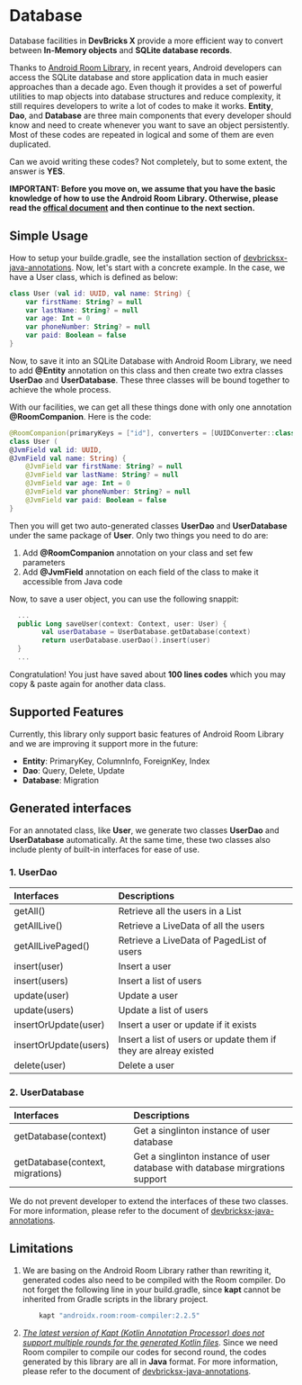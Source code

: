 # Database
Database facilities in **DevBricks X** provide a more efficient way to convert between **In-Memory objects** and **SQLite database records**. 

Thanks to [Android Room Library](https://developer.android.com/topic/libraries/architecture/room), in recent years, Android developers can access the SQLite database and store application data in much easier approaches than a decade ago. Even though it provides a set of powerful utilities to map objects into database structures and reduce complexity, it still requires developers to write a lot of codes to make it works. **Entity**, **Dao**, and **Database** are three main components that every developer should know and need to create whenever you want to save an object persistently. Most of these codes are repeated in logical and some of them are even duplicated. 

Can we avoid writing these codes? Not completely, but to some extent, the answer is **YES**. 

**IMPORTANT: Before you move on, we assume that you have the basic knowledge of how to use the Android Room Library. Otherwise, please read  the [offical document](https://developer.android.com/training/data-storage/room) and then continue to the next section.**

## Simple Usage

How to setup your builde.gradle, see the installation section of [devbricksx-java-annotations](../devbricksx-java-annotations/README.md). Now, let's start with a concrete example. In the case, we have a User class, which is defined as below:

```kotlin
class User (val id: UUID, val name: String) {
    var firstName: String? = null
    var lastName: String? = null
    var age: Int = 0
    var phoneNumber: String? = null
    var paid: Boolean = false
}
```
Now, to save it into an SQLite Database with Android Room Library, we need to add **@Entity** annotation on this class and then create two extra classes **UserDao** and **UserDatabase**. These three classes will be bound together to achieve the whole process. 

With our facilities, we can get all these things done with only one annotation **@RoomCompanion**. Here is the code:

```kotlin
@RoomCompanion(primaryKeys = ["id"], converters = [UUIDConverter::class])
class User (
@JvmField val id: UUID,
@JvmField val name: String) {
    @JvmField var firstName: String? = null
    @JvmField var lastName: String? = null
    @JvmField var age: Int = 0
    @JvmField var phoneNumber: String? = null
    @JvmField var paid: Boolean = false
}
```
Then you will get two auto-generated classes **UserDao** and **UserDatabase** under the same package of **User**. Only two things you need to do are:

1. Add **@RoomCompanion** annotation on your class and set few parameters
2. Add **@JvmField** annotation on each field of the class to make it accessible from Java code

Now, to save a user object, you can use the following snappit:

```kotlin
  ...
  public Long saveUser(context: Context, user: User) {
        val userDatabase = UserDatabase.getDatabase(context)
        return userDatabase.userDao().insert(user)
  }
  ...
```
Congratulation! You just have saved about **100 lines codes** which you may copy & paste again for another data class.

## Supported Features
Currently, this library only support basic features of Android Room Library and we are improving it support more in the future:

- **Entity**: PrimaryKey, ColumnInfo, ForeignKey, Index
- **Dao**: Query, Delete, Update
- **Database**: Migration

## Generated interfaces
For an annotated class, like **User**, we generate two classes **UserDao** and **UserDatabase** automatically. At the same time, these two classes also include plenty of built-in interfaces for ease of use.

### 1. UserDao

Interfaces | Descriptions
:--        | :--
getAll()   | Retrieve all the users in a List   
getAllLive() | Retrieve a LiveData of all the users
getAllLivePaged() | Retrieve a LiveData of PagedList of users
insert(user) | Insert a user
insert(users) | Insert a list of users
update(user) | Update a user
update(users) | Update a list of users
insertOrUpdate(user) | Insert a user or update if it exists
insertOrUpdate(users) | Insert a list of users or update them if they are alreay existed
delete(user) | Delete a user

### 2. UserDatabase
Interfaces | Descriptions
:--        | :--
getDatabase(context) | Get a singlinton instance of user database
getDatabase(context, migrations) | Get a singlinton instance of user database with database mirgrations support

We do not prevent developer to extend the interfaces of these two classes. For more information, please refer to the document of [devbricksx-java-annotations](../devbricksx-java-annotations/README.md). 

## Limitations
1. We are basing on the Android Room Library rather than rewriting it, generated codes also need to be compiled with the Room compiler. Do not forget the following line in your build.gradle, since **kapt** cannot be inherited from Gradle scripts in the library project.
    
    ```groovy
        kapt "androidx.room:room-compiler:2.2.5"
    ```

2. *[The latest version of Kapt (Kotlin Annotation Processor) does not support multiple rounds for the generated Kotlin files](https://kotlinlang.org/docs/reference/kapt.html#generating-kotlin-sources)*. Since we need Room compiler to compile our codes for second round, the codes generated by this library are all in **Java** format. For more information, please refer to the document of [devbricksx-java-annotations](../devbricksx-java-annotations/README.md). 

